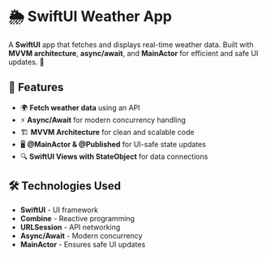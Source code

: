 # 🌦️ SwiftUI Weather App

A **SwiftUI** app that fetches and displays real-time weather data. Built with **MVVM architecture**, **async/await**, and **MainActor** for efficient and safe UI updates. 🚀  

## 📌 Features  

- 🌍 **Fetch weather data** using an API  
- ⚡ **Async/Await** for modern concurrency handling  
- 🏗 **MVVM Architecture** for clean and scalable code  
- 🖥 **@MainActor & @Published** for UI-safe state updates  
- 🔍 **SwiftUI Views with StateObject** for data connections  

## 🛠 Technologies Used  

- **SwiftUI** - UI framework  
- **Combine** - Reactive programming  
- **URLSession** - API networking  
- **Async/Await** - Modern concurrency  
- **MainActor** - Ensures safe UI updates  
